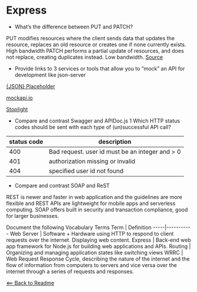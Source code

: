 # Express

* What’s the difference between PUT and PATCH?

PUT modifies resources where the client sends data that updates the resource, replaces an old resource or creates one if none currently exists. High bandwidth
PATCH performs a partial update of resources, and does not replace, creating duplicates instead. Low bandwidth. [Source](https://www.geeksforgeeks.org/difference-between-put-and-patch-request/)

* Provide links to 3 services or tools that allow you to “mock” an API for development like json-server

[{JSON} Placeholder](https://jsonplaceholder.typicode.com/)

[mockapi.io](https://mockapi.io/)

[Stoplight](https://stoplight.io/mock-api-guide/basics/)

* Compare and contrast Swagger and APIDoc.js 1 Which HTTP status codes should be sent with each type of (un)successful API call?

status code | description
------------|------------
400 | Bad request. user id must be an integer and > 0
401 | authorization missing or invalid
404 | specified user id not found

* Compare and contrast SOAP and ReST

REST is newer and faster in web application and the guidelines are more flexible and REST APIs are lightweight for mobile apps and serverless computing. SOAP offers built in security and transaction compliance, good for larger businesses.

Document the following Vocabulary Terms
Term | Definition
-----|-----------
Web Server | Software + Hardware using HTTP to respond to client requests over the internet. Displaying web content.
Express | Back-end web app framework for Node.js for building web applications and APIs.
Routing | Organizing and managing application states like switching views
WRRC | Web Request Response Cycle, describing the nature of the internet and the flow of information from computers to servers and vice versa over the internet through a series of requests and responses.

[<== Back to Readme](../README.md)
